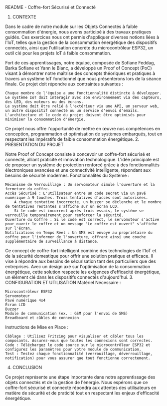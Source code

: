 README - Coffre-fort Sécurisé et Connecté

1. CONTEXTE

Dans le cadre de notre module sur les Objets Connectés à faible consommation d'énergie,
nous avons participé à des travaux pratiques guidés. Ces exercices nous ont permis d'appliquer diverses notions liées à l'IoT, 
telles que la gestion de la consommation énergétique des dispositifs connectés, 
ainsi que l'utilisation concrète du microcontrôleur ESP32, un outil clé pour les projets IoT à faible consommation.

Fort de ces apprentissages, notre équipe, composée de Sofiane Feddag, Barka Sofiane et Yann le Blanc, a développé un Proof of Concept (PoC) visant à démontrer notre maîtrise des concepts théoriques et pratiques à travers un système IoT fonctionnel que nous présenterons lors de la séance finale. Ce projet doit répondre aux contraintes suivantes :

    Chaque membre de l'équipe a une fonctionnalité distincte à développer.
    Le système IoT doit interagir avec son environnement via des capteurs, des LED, des moteurs ou des écrans.
    Le système doit être relié à l'extérieur via une API, un serveur web, un autre dispositif connecté ou un service d'envoi d'emails.
    L'architecture et le code du projet doivent être optimisés pour minimiser la consommation d'énergie.

Ce projet nous offre l'opportunité de mettre en œuvre nos compétences en conception, programmation et optimisation de systèmes embarqués, tout en respectant les impératifs de faible consommation énergétique.
2. PRÉSENTATION DU PROJET

Notre Proof of Concept consiste à concevoir un coffre-fort sécurisé et connecté, alliant praticité et innovation technologique. L’idée principale est de proposer un système de protection renforcé grâce à des fonctionnalités électroniques avancées et une connectivité intelligente, répondant aux besoins de sécurité modernes.
Fonctionnalités du Système :

    Mécanisme de Verrouillage : Un servomoteur simule l'ouverture et la fermeture du coffre.
    Accès Sécurisé : L'utilisateur entre un code secret via un pavé numérique à 9 touches. Trois tentatives d'accès sont autorisées.
        À chaque tentative incorrecte, un buzzer se déclenche et le nombre de tentatives restantes s'affiche sur un écran LCD.
        Si le code est incorrect après trois essais, le système se verrouille temporairement pour renforcer la sécurité.
    Ouverture du Coffre : Si le code est correct, le servomoteur s'active pour ouvrir le coffre et un message "Le coffre est ouvert" s'affiche sur l'écran.
    Notifications en Temps Réel : Un SMS est envoyé au propriétaire du coffre pour l'informer de l'ouverture, offrant ainsi une couche supplémentaire de surveillance à distance.

Ce concept de coffre-fort intelligent combine des technologies de l'IoT et de la sécurité domestique pour offrir une solution pratique et efficace. Il vise à répondre aux besoins de sécurisation tant des particuliers que des entreprises. Avec un design axé sur l'optimisation de la consommation énergétique, cette solution respecte les exigences d'efficacité énergétique, un élément clé dans les dispositifs connectés d'aujourd'hui.
3. CONFIGURATION ET UTILISATION
Matériel Nécessaire :

    Microcontrôleur ESP32
    Servomoteur
    Pavé numérique 4x4
    Écran LCD
    Buzzer
    Module de communication (ex. : GSM pour l'envoi de SMS)
    Breadboard et câbles de connexion

Instructions de Mise en Place :

    Câblage : Utilisez Fritzing pour visualiser et câbler tous les composants. Assurez-vous que toutes les connexions sont correctes.
    Code : Téléchargez le code source sur le microcontrôleur ESP32 et configurez les paramètres pour votre module de communication.
    Test : Testez chaque fonctionnalité (verrouillage, déverrouillage, notification) pour vous assurer que tout fonctionne correctement.

4. CONCLUSION

Ce projet représente une étape importante dans notre apprentissage des objets connectés et de la gestion de l'énergie. Nous espérons que ce coffre-fort sécurisé et connecté répondra aux attentes des utilisateurs en matière de sécurité et de praticité tout en respectant les enjeux d’efficacité énergétique.
